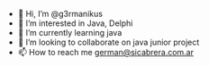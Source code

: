 - 👋 Hi, I’m @g3rmanikus
- 👀 I’m interested in Java, Delphi
- 🌱 I’m currently learning java
- 💞️ I’m looking to collaborate on java junior project
- 📫 How to reach me german@sicabrera.com.ar

<!---
g3rmanikus/g3rmanikus is a ✨ special ✨ repository because its `README.md` (this file) appears on your GitHub profile.
You can click the Preview link to take a look at your changes.
--->
